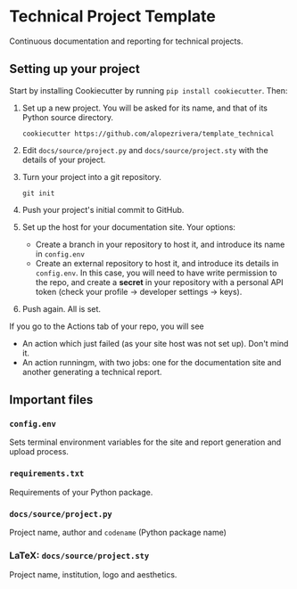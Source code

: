# Technical Project Template

Continuous documentation and reporting for technical projects.

## Setting up your project

Start by installing Cookiecutter by running `pip install cookiecutter`. Then:

1. Set up a new project. You will be asked for its name, and that of its Python source directory.
   
   `cookiecutter https://github.com/alopezrivera/template_technical`
2. Edit `docs/source/project.py` and `docs/source/project.sty` with the details of your project.
3. Turn your project into a git repository.
   
   `git init`
4. Push your project's initial commit to GitHub.
5. Set up the host for your documentation site. Your options:
   - Create a branch in your repository to host it, and introduce its name in `config.env`
   - Create an external repository to host it, and introduce its details in `config.env`. In this case, you will need to have write permission to the repo, and create a **secret** in your repository with a personal API token (check your profile -> developer settings -> keys).
6. Push again. All is set.

If you go to the Actions tab of your repo, you will see
- An action which just failed (as your site host was not set up). Don't mind it. 
- An action runningm, with two jobs: one for the documentation site and another generating a technical report.

## Important files

### `config.env`

Sets terminal environment variables for the 
site and report generation and upload process.

### `requirements.txt`

Requirements of your Python package.

### `docs/source/project.py`

Project name, author and `codename` (Python package name)

### LaTeX: `docs/source/project.sty`

Project name, institution, logo and aesthetics.
